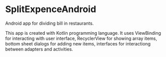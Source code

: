 # SplitExpenceAndroid

Android app for dividing bill in restaurants.


This app is created with Kotlin programming language. It uses ViewBinding for interacting with user interface, RecyclerView for showing array items, bottom sheet dialogs for adding new items, interfaces for interactiong between adapters and activities.
